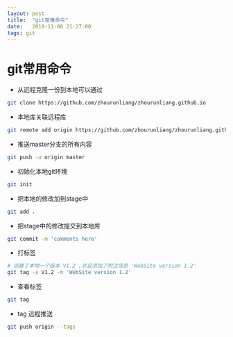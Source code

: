 ```yaml
---
layout: post
title:  "git常用命令"
date:   2018-11-06 21:27:00
tags: git
---
```


# git常用命令
- 从远程克隆一份到本地可以通过
```bash
git clone https://github.com/zhourunliang/zhourunliang.github.io
```

- 本地库关联远程库
```bash
git remote add origin https://github.com/zhourunliang/zhourunliang.github.io
```

- 推送master分支的所有内容
```bash
git push -u origin master
```

- 初始化本地git环境
```bash
git init
```

- 把本地的修改加到stage中
```bash
git add . 
```

- 把stage中的修改提交到本地库
```bash
git commit -m 'comments here'
```

- 打标签
```bash
# 创建了本地一个版本 V1.2 ,并且添加了附注信息 'WebSite version 1.2' 
git tag -a V1.2 -m 'WebSite version 1.2'
```

- 查看标签
```bash
git tag
```
- tag 远程推送
```bash
git push origin --tags
```

